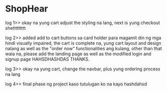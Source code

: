 # ShopHear
log 1>> okay na yung cart adjust the styling na lang, next is yung checkout shettttttttt

log 2>> added add to cart buttons sa card holder para magamit din ng mga hindi visually impaired, the cart is complete na, yung cart layout and design nalang as well as the "order now" functionalities ang kulang, other than that wala na, please add the landing page as well as the modified login and signup page HAHSDHASHDAS THANKS.

log 3>> okay na yung cart, change the navbar, plus yung ordering process na lang

log 4>> final phase ng project kaso tutulugan ko na kayo hashdahsd
